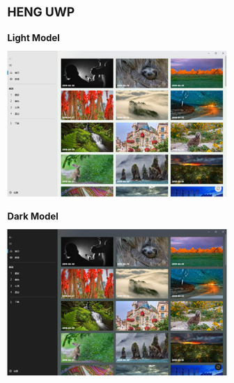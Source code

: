 # HENG UWP

## Light Model

![Light Model](Assets/1.png)

## Dark Model

![Light Model](Assets/2.png)